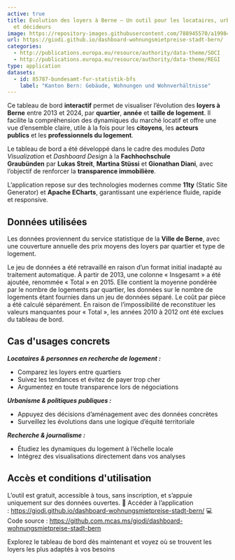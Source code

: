 ```yaml
---
active: true
title: Évolution des loyers à Berne – Un outil pour les locataires, urbanistes
  et décideurs
image: https://repository-images.githubusercontent.com/788945570/a1998415-fef9-4518-8a5d-d2937f17edec
url: https://giodi.github.io/dashboard-wohnungsmietpreise-stadt-bern/
categories:
  - http://publications.europa.eu/resource/authority/data-theme/SOCI
  - http://publications.europa.eu/resource/authority/data-theme/REGI
type: application
datasets:
  - id: 85787-bundesamt-fur-statistik-bfs
    label: "Kanton Bern: Gebäude, Wohnungen und Wohnverhältnisse"
---
```

Ce tableau de bord **interactif** permet de visualiser l’évolution des **loyers à Berne** entre 2013 et 2024, par **quartier**, **année** et **taille de logement**. Il facilite la compréhension des dynamiques du marché locatif et offre une vue d’ensemble claire, utile à la fois pour les **citoyens**, les **acteurs publics** et les **professionnels du logement**.

Le tableau de bord a été développé dans le cadre des modules *Data Visualization* et *Dashboard Design* à la **Fachhochschule Graubünden** par **Lukas Streit**, **Martina Stüssi** et **Gionathan Diani**, avec l’objectif de renforcer la **transparence immobilière**.

L’application repose sur des technologies modernes comme **11ty** (Static Site Generator) et **Apache ECharts**, garantissant une expérience fluide, rapide et responsive.

## Données utilisées

Les données proviennent du service statistique de la **Ville de Berne**, avec une couverture annuelle des prix moyens des loyers par quartier et type de logement.

Le jeu de données a été retravaillé en raison d’un format initial inadapté au traitement automatique. À partir de 2013, une colonne « Insgesamt » a été ajoutée, renommée « Total » en 2015. Elle contient la moyenne pondérée par le nombre de logements par quartier, les données sur le nombre de logements étant fournies dans un jeu de données séparé. Le coût par pièce a été calculé séparément. En raison de l’impossibilité de reconstituer les valeurs manquantes pour « Total », les années 2010 à 2012 ont été exclues du tableau de bord.

## Cas d'usages concrets

***Locataires & personnes en recherche de logement :***

* Comparez les loyers entre quartiers
* Suivez les tendances et évitez de payer trop cher
* Argumentez en toute transparence lors de négociations

***Urbanisme & politiques publiques :***

* Appuyez des décisions d’aménagement avec des données concrètes
* Surveillez les évolutions dans une logique d’équité territoriale

***Recherche & journalisme :***

* Étudiez les dynamiques du logement à l’échelle locale
* Intégrez des visualisations directement dans vos analyses

## Accès et conditions d'utilisation

L’outil est gratuit, accessible à tous, sans inscription, et s’appuie uniquement sur des données ouvertes. 🔗 Accéder à l’application : <https://giodi.github.io/dashboard-wohnungsmietpreise-stadt-bern/> 💻 Code source : <https://github.com.mcas.ms/giodi/dashboard-wohnungsmietpreise-stadt-bern>

Explorez le tableau de bord dès maintenant et voyez où se trouvent les loyers les plus adaptés à vos besoins
